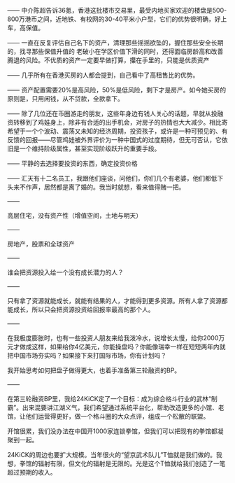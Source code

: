 ——
中介陈超告诉36氪，香港这批楼市交易里，最受内地买家欢迎的楼盘是500-800万港币之间，近地铁、有校网的30-40平米小户型，它们的优势很明确，好上车，高保值。

——
一直在反复评估自己名下的资产，清理那些摇摇欲坠的，握住那些安全长期的，找寻那些保值升值的
老破小在学区价值下滑的同时，还得面临房龄高和改善腾退的风险。不优质的资产一定要早做打算，攥在手里的，只能是优质资产

——
几乎所有在香港买房的人都会提到，自己看中了高租售比的优势。

——
资产配置需要20%是高风险，50%是低风险，剩下才是房产。如今她买房的原则是，只用闲钱，从不贷款，全款拿下。

——
除了几位还在币圈游走的朋友，这些年身边有钱人关心的话题，早就从投融资转移到了鸡娃身上，除非有合适的出手机会，对房子的热情也大大减少。相比寄希望于一个个波动、震荡又未知的经济周期，投资孩子，或许是一种可预见的、有反馈的回报——尽管鸡娃被外界评价为一种中国式的过度期待，但无可否认，它依旧是一个维持阶级属性，甚至实现阶级跃升的重要手段。

——
平静的去选择要投资的东西，确定投资价格

——
汇天有十二名员工，我跟他们座谈，问他们，你们几个有老婆，他们都低下头来不作声，居然都是离了婚的。我当时就想，看来值得赌一把。

——

高层住宅，没有资产性（增值空间，土地与明天）

——

房地产，股票和全球资产

——

谁会把资源投入给一个没有成长潜力的人？

——

只有拿了资源就能成长，就能有结果的人，才能得到更多资源。所有人拿了资源都能成长，所以只会把资源投资给回报率最高的那个人。

——

在我极度膨胀时，也有一些投资人朋友来给我泼冷水，说增长太慢，给你2000万元才做成这样，如果给你4亿美元，你能操盘吗？你能像瑞幸一样在短短两年内就把中国市场夯实吗？如果接下来打国际市场，你有计划吗？

我开始思考如何把盘子做得更大，也着手准备第三轮融资的BP。

——

在第三轮融资BP里，我给24KiCK定了一个目标：成为综合格斗行业的武林“制霸”。出来混要讲江湖义气，我们希望通过系统平台化，帮助改造更多的小馆、老馆，让他们运营得更好，做一个格斗圈的大众点评，组成一个松散的联盟。

开馆很累，我们没办法在中国开1000家连锁拳馆，但我们可以把现有的拳馆都凝聚到一起。

24KiCK的周边也要扩大规模。当年很火的“望京武术队儿”T恤就是我们做的。我想，拳馆的辐射有限，但文化的辐射是无限的。光是这个T恤就给我们创造了一笔超过预期的收入。